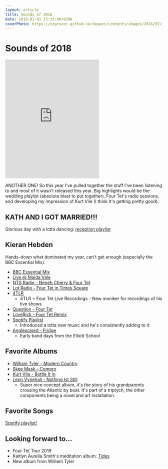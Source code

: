 ```yaml
---
layout: article
title: Sounds of 2018
date: 2019-01-01 15:33:00+0200
coverPhoto: https://ozgrozer.github.io/dasper/contents/images/2016/07/jekyll.jpg
---
```

# Sounds of 2018

<iframe src="https://open.spotify.com/embed/user/1236983347/playlist/2Lt4RATpDpvcLCLMkwbYWN" width="300" height="380" frameborder="0" allowtransparency="true" allow="encrypted-media"></iframe>

ANOTHER ONE!  So this year I've pulled together the stuff I've been listening to and most of it wasn't released this year.  Big highlights would be the wedding playlist (absolute blast to put together), Four Tet's radio sessions, and developing my impression of Kurt Vile (I think it's getting pretty good).

## KATH AND I GOT MARRIED!!!
Glorious day with a lotta dancing: [reception playlist](https://open.spotify.com/user/1236983347/playlist/3cIQWqTNfwXKIOxDJzBYHX?si=JtK_MlHsSdSwzKc2BgSBZw)

## Kieran Hebden

Hands-down what dominated my year, can't get enough (especially the BBC Essential Mix).

- [BBC Essential Mix](https://soundcloud.com/four-tet/essential-mix-2018)
- [Live @ Maida Vale](https://www.mixcloud.com/GrooveArchives/2018-03-30-four-tet-live-maida-vale-studios-london-residency-bbc-radio-1/)
- [NTS Radio - Neneh Cherry & Four Tet](https://www.nts.live/shows/neneh-cherry/episodes/neneh-cherry-5th-june-2018)
- [Lot Radio - Four Tet in Times Square](https://www.youtube.com/watch?v=hj9K68SulqI)
- [4TLR](https://open.spotify.com/artist/5iL1nEyS7dk7ogGGosP91v?si=-lEKj9ErSWGg87J2KV3AGA)
  - 4TLR = Four Tet Live Recordings - New moniker for recordings of his live shows
- [Question - Four Tet](https://twitter.com/fourtet/status/972949310416543745?lang=en)
- [Love$ick - Four Tet Remix](https://www.youtube.com/watch?v=IX8ekK5Jt4o)
- [Spotify Playlist](https://open.spotify.com/user/k_hebden/playlist/2uzbATYxs9V8YQi5lf89WG?si=7p24XX4zQSemegMqgj1SYw)
  - Introduced a lotta new music and he's consistently adding to it
- [Anglepoised - Fridge](https://www.youtube.com/watch?v=MH49na1rohA)
  - Early band days from the Elliott School

## Favorite Albums
- [William Tyler - Modern Country](https://www.youtube.com/watch?v=OdHJIh7ycT4)
- [Skee Mask - Compro](https://www.youtube.com/watch?v=WrxXObHUyVg)
- [Kurt Vile - Bottle It In](https://www.youtube.com/watch?v=W57a4aM6MhE)
- [Leon Vynehall - Nothing Ist Still](https://www.youtube.com/watch?v=hRGn-wYHJXs&t=45s)
  - Super nice concept album, it's the story of his grandparents crossing the Atlantic by boat.  It's part of a triptych, the other components being a novel and art installation.

## Favorite Songs
[Spotify playlist!](https://open.spotify.com/user/1236983347/playlist/2Lt4RATpDpvcLCLMkwbYWN?si=T7s_HPupRqiBYly33YBt9g)

## Looking forward to...
- Four Tet Tour 2019
- Kaitlyn Aurelia Smith's meditation album: [Tides](https://open.spotify.com/album/3RV45YANay6vYeX0BKbGnh?si=wbfefsLVSgWH-uM66LJWHw)
- New album from William Tyler
